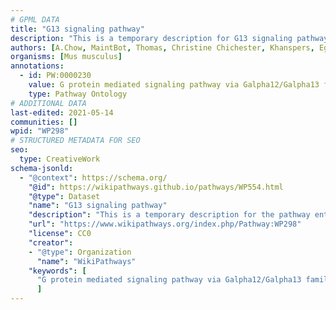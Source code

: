 ```yaml
---
# GPML DATA
title: "G13 signaling pathway"
description: "This is a temporary description for G13 signaling pathway"
authors: [A.Chow, MaintBot, Thomas, Christine Chichester, Khanspers, Egonw, Eweitz]
organisms: [Mus musculus]
annotations:
  - id: PW:0000230
    value: G protein mediated signaling pathway via Galpha12/Galpha13 family
    type: Pathway Ontology
# ADDITIONAL DATA
last-edited: 2021-05-14
communities: []
wpid: "WP298"
# STRUCTURED METADATA FOR SEO
seo:
  type: CreativeWork
schema-jsonld:
  - "@context": https://schema.org/
    "@id": https://wikipathways.github.io/pathways/WP554.html
    "@type": Dataset
    "name": "G13 signaling pathway"
    "description": "This is a temporary description for the pathway entitled: G13 signaling pathway"
    "url": "https://www.wikipathways.org/index.php/Pathway:WP298"
    "license": CC0
    "creator":
    - "@type": Organization
      "name": "WikiPathways"
    "keywords": [
      "G protein mediated signaling pathway via Galpha12/Galpha13 family",
      ]
---
```

